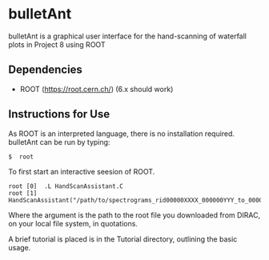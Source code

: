 bulletAnt
=========

bulletAnt is a graphical user interface for the hand-scanning of waterfall plots in Project 8 using ROOT

Dependencies
------------
 - ROOT (https://root.cern.ch/) (6.x should work)

Instructions for Use
--------------------

  As ROOT is an interpreted language, there is no installation required. bulletAnt can be run by typing:
 
  ```
  $  root
  ```
 To first start an interactive seesion of ROOT.
  ```
  root [0]  .L HandScanAssistant.C
  root [1]  HandScanAssistant("/path/to/spectrograms_rid00000XXXX_000000YYY_to_000000ZZZ.root")
  ```
 Where the argument is the path to the root file you downloaded from DIRAC, on your local file system, in quotations.

 A brief tutorial is placed is in the Tutorial directory, outlining the basic usage.
